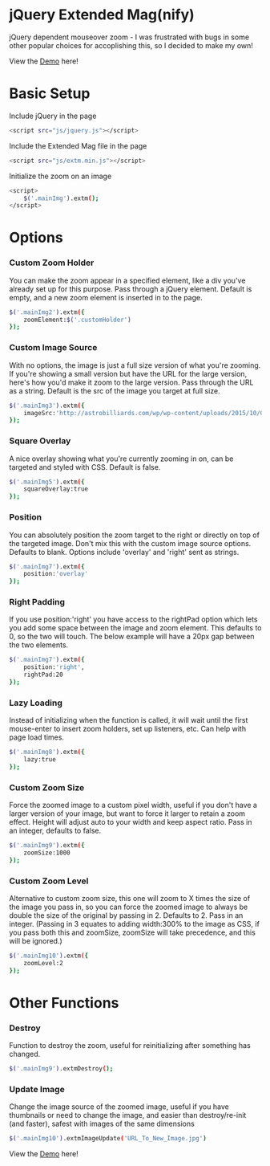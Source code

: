 # jQuery Extended Mag(nify)
jQuery dependent mouseover zoom - I was frustrated with bugs in some other popular choices for accoplishing this, so I decided to make my own!

View the [Demo] here!

# Basic Setup
Include jQuery in the page
```sh
<script src="js/jquery.js"></script>
```
Include the Extended Mag file in the page
```sh
<script src="js/extm.min.js"></script>
```
Initialize the zoom on an image
```sh
<script>
	$('.mainImg').extm();
</script>
```

# Options
### Custom Zoom Holder
You can make the zoom appear in a specified element, like a div you've already set up for this purpose. Pass through a jQuery element. Default is empty, and a new zoom element is inserted in to the page.
```sh
$('.mainImg2').extm({
	zoomElement:$('.customHolder')
}); 
```

### Custom Image Source
With no options, the image is just a full size version of what you're zooming. If you're showing a small version but have the URL for the large version, here's how you'd make it zoom to the large version. Pass through the URL as a string. Default is the src of the image you target at full size.
```sh
$('.mainImg3').extm({
	imageSrc:'http://astrobilliards.com/wp/wp-content/uploads/2015/10/G407-EDIT.jpg'
});
```

### Square Overlay
A nice overlay showing what you're currently zooming in on, can be targeted and styled with CSS. Default is false.
```sh
$('.mainImg5').extm({
	squareOverlay:true
});
```

### Position
You can absolutely position the zoom target to the right or directly on top of the targeted image. Don't mix this with the custom image source options. Defaults to blank. Options include 'overlay' and 'right' sent as strings.
```sh
$('.mainImg7').extm({
	position:'overlay'
});
```

### Right Padding
If you use position:'right' you have access to the rightPad option which lets you add some space between the image and zoom element. This defaults to 0, so the two will touch. The below example will have a 20px gap between the two elements.
```sh
$('.mainImg7').extm({
	position:'right',
	rightPad:20
});
```

### Lazy Loading
Instead of initializing when the function is called, it will wait until the first mouse-enter to insert zoom holders, set up listeners, etc. Can help with page load times.
```sh
$('.mainImg8').extm({
	lazy:true
});
```

### Custom Zoom Size
Force the zoomed image to a custom pixel width, useful if you don't have a larger version of your image, but want to force it larger to retain a zoom effect. Height will adjust auto to your width and keep aspect ratio. Pass in an integer, defaults to false.
```sh
$('.mainImg9').extm({
	zoomSize:1000
});
```

### Custom Zoom Level
Alternative to custom zoom size, this one will zoom to X times the size of the image you pass in, so you can force the zoomed image to always be double the size of the original by passing in 2. Defaults to 2. Pass in an integer. (Passing in 3 equates to adding width:300% to the image as CSS, if you pass both this and zoomSize, zoomSize will take precedence, and this will be ignored.)
```sh
$('.mainImg10').extm({
	zoomLevel:2
});
```

# Other Functions
### Destroy
Function to destroy the zoom, useful for reinitializing after something has changed.
```sh
$('.mainImg9').extmDestroy();
```

### Update Image
Change the image source of the zoomed image, useful if you have thumbnails or need to change the image, and easier than destroy/re-init (and faster), safest with images of the same dimensions
```sh
$('.mainImg10').extmImageUpdate('URL_To_New_Image.jpg')
```

View the [Demo] here!

[Demo]: <http://codepen.io/caleboleary/pen/JXyedK>
